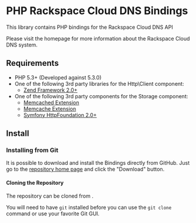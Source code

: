 PHP Rackspace Cloud DNS Bindings
================================

This library contains PHP bindings for the Rackspace Cloud DNS API

Please visit the [](http://www.rackspace.com/cloud/cloud_hosting_products/dns/)
homepage for more information about the Rackspace Cloud DNS system.


Requirements
--------------------------------

- PHP 5.3+ (Developed against 5.3.0)
- One of the following 3rd party libraries for the Http\Client component:
    - [Zend Framework 2.0+](https://github.com/zendframework/zf2)
- One of the following 3rd party components for the Storage component:
    - [Memcached Extension](http://us.php.net/memcached)
    - [Memcache Extension](http://us.php.net/memcache)
    - [Symfony HttpFoundation 2.0+](https://github.com/symfony/HttpFoundation)


Install
--------------------------------

### Installing from Git ###

It is possible to download and install the Bindings directly from GitHub.
Just go to the [repository home page](http://github.com/pradador/php-rackspace-dns-bindings)
and click the "Download" button.

#### Cloning the Repository ####

The repository can be cloned from [](https://github.com/pradador/php-rackspace-dns-bindings.git).

You will need to have `git` installed before you can use the `git clone` command or use your favorite
Git GUI.
